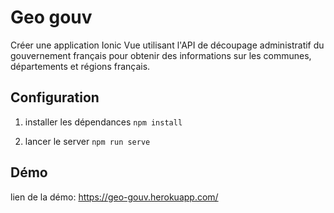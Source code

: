 # Geo gouv

Créer une application Ionic Vue utilisant l'API de découpage administratif du gouvernement
français pour obtenir des informations sur les communes, départements et régions français.

## Configuration
1. installer les dépendances `npm install`

2. lancer le server `npm run serve`

## Démo

lien de la démo: https://geo-gouv.herokuapp.com/
